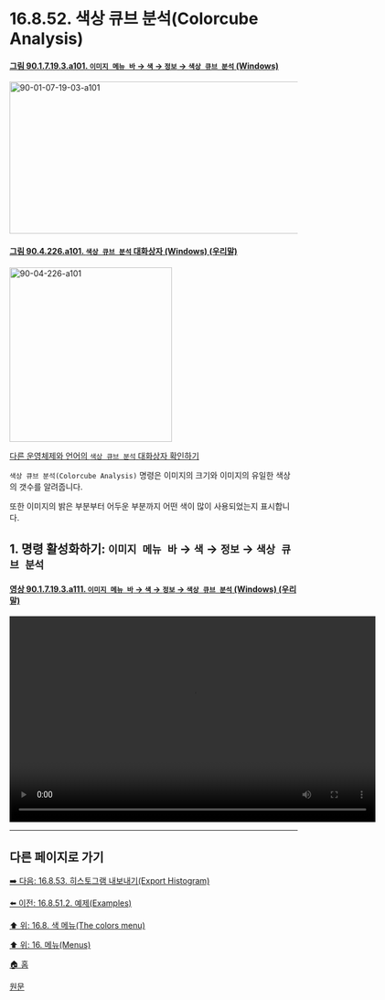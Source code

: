 # 16.8.52. 색상 큐브 분석(Colorcube Analysis)

<a id="90-01-07-19-03-a101"></a>

#### [그림 90.1.7.19.3.a101. `이미지 메뉴 바` → `색` → `정보` → `색상 큐브 분석` (Windows)](./90-01-07-19-03-colorcube_analysis.md#90-01-07-19-03-a101)
<img width="516" height="266" alt="90-01-07-19-03-a101" src="https://github.com/user-attachments/assets/e2762528-c0e3-4d30-adcb-48dc1f04decd" />

<a id="90-04-226-a101"></a>

#### [그림 90.4.226.a101. `색상 큐브 분석` 대화상자 (Windows) (우리말)](./90-04-0226-color_cube_analysis.md#90-04-226-a101)
<img width="284" height="305" alt="90-04-226-a101" src="https://github.com/user-attachments/assets/cd70b6fe-a4eb-4503-adcb-706db26cca22" />

[다른 운영체제와 언어의 `색상 큐브 분석` 대화상자 확인하기](./90-04-0226-color_cube_analysis.md#90-04-226-a102)

`색상 큐브 분석(Colorcube Analysis)` 명령은 이미지의 크기와 이미지의 유일한 색상의 갯수를 알려줍니다.

또한 이미지의 밝은 부분부터 어두운 부분까지 어떤 색이 많이 사용되었는지 표시합니다.

<a id="16-08-52-s1"></a>

## 1. 명령 활성화하기: `이미지 메뉴 바` → `색` → `정보` → `색상 큐브 분석`

<a id="90-01-07-19-03-a111"></a>

#### [영상 90.1.7.19.3.a111. `이미지 메뉴 바` → `색` → `정보` → `색상 큐브 분석` (Windows) (우리말)](./90-01-07-19-03-colorcube_analysis.md#90-01-07-19-03-a111)
<video controls="controls" width="640" height="360" src="https://github.com/user-attachments/assets/b80e62f8-5203-41ab-82a6-038a098766a9"></video>

***

## 다른 페이지로 가기

[➡️ 다음: 16.8.53. 히스토그램 내보내기(Export Histogram)](./16-08-53-00-export-histogram.md)

[⬅️ 이전: 16.8.51.2. 예제(Examples)](./16-08-51-02-example.md)

[⬆️ 위: 16.8. 색 메뉴(The colors menu)](./16-08-00-the-colors-menu.md)

[⬆️ 위: 16. 메뉴(Menus)](./16-00-menus.md)

[🏠 홈](./00-home.md)

[원문](https://docs.gimp.org/2.10/ko/plug-in-ccanalyze.html)